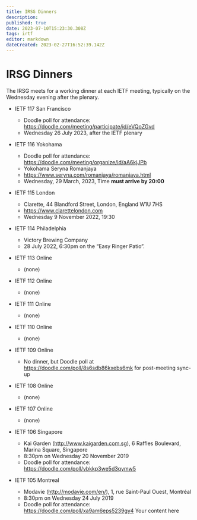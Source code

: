 ```yaml
---
title: IRSG Dinners
description: 
published: true
date: 2023-07-10T15:23:30.308Z
tags: irtf
editor: markdown
dateCreated: 2023-02-27T16:52:39.142Z
---
```


# IRSG Dinners 

The IRSG meets for a working dinner at each IETF meeting, typically on the Wednesday evening after the plenary.

* IETF 117 San Francisco
  * Doodle poll for attendance:
     https://doodle.com/meeting/participate/id/eVQoZGvd
  * Wednesday 26 July 2023, after the IETF plenary

* IETF 116 Yokohama
  * Doodle poll for attendance: https://doodle.com/meeting/organize/id/aA6kjJPb
  * Yokohama Seryna Romanjaya
  * https://www.seryna.com/romanjaya/romanjaya.html
  * Wednesday, 29 March, 2023, Time **must arrive by 20:00**
 

* IETF 115 London
  * Clarette, 44 Blandford Street, London, England W1U 7HS
  * https://www.clarettelondon.com
  * Wednesday 9 November 2022, 19:30


* IETF 114 Philadelphia
  * Victory Brewing Company
  * 28 July 2022, 6:30pm on the “Easy Ringer Patio”.

* IETF 113 Online
  * (none)

* IETF 112 Online
  * (none)

* IETF 111 Online
  * (none)

* IETF 110 Online
  * (none)

* IETF 109 Online
  * No dinner, but Doodle poll at https://doodle.com/poll/8s6sdb86kxebs6mk for post-meeting sync-up

* IETF 108 Online
  * (none)

* IETF 107 Online
  * (none)

* IETF 106 Singapore
  * Kai Garden (http://www.kaigarden.com.sg), 6 Raffles Boulevard, Marina Square, Singapore
  * 8:30pm on Wednesday 20 November 2019
  * Doodle poll for attendance: https://doodle.com/poll/vbkkp3we5d3qymw5

* IETF 105 Montreal
  * Modavie (http://modavie.com/en/), 1, rue Saint-Paul Ouest, Montréal
  * 8:30pm on Wednesday 24 July 2019
  * Doodle poll for attendance: https://doodle.com/poll/xa9am6eps5239gy4
Your content here